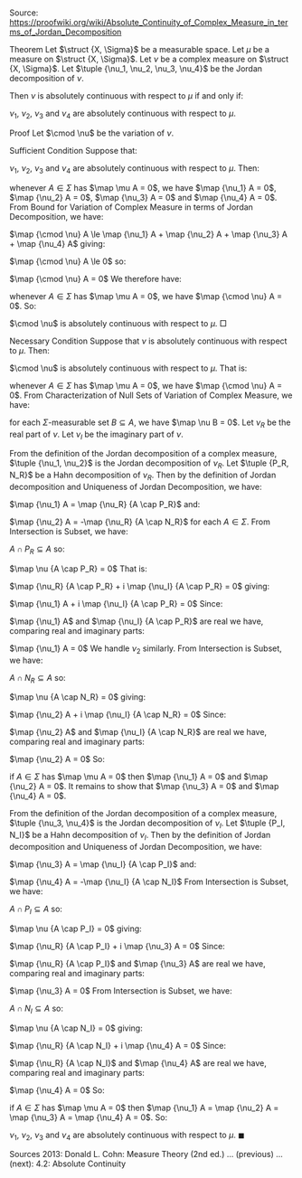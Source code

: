 # 

Source: https://proofwiki.org/wiki/Absolute_Continuity_of_Complex_Measure_in_terms_of_Jordan_Decomposition



Theorem
Let $\struct {X, \Sigma}$ be a measurable space.
Let $\mu$ be a measure on $\struct {X, \Sigma}$.
Let $\nu$ be a complex measure on $\struct {X, \Sigma}$.
Let $\tuple {\nu_1, \nu_2, \nu_3, \nu_4}$ be the Jordan decomposition of $\nu$.

Then $\nu$ is absolutely continuous with respect to $\mu$ if and only if:

$\nu_1$, $\nu_2$, $\nu_3$ and $\nu_4$ are absolutely continuous with respect to $\mu$.


Proof
Let $\cmod \nu$ be the variation of $\nu$.

Sufficient Condition
Suppose that: 

$\nu_1$, $\nu_2$, $\nu_3$ and $\nu_4$ are absolutely continuous with respect to $\mu$.
Then: 

whenever $A \in \Sigma$ has $\map \mu A = 0$, we have $\map {\nu_1} A = 0$, $\map {\nu_2} A = 0$, $\map {\nu_3} A = 0$ and $\map {\nu_4} A = 0$.
From Bound for Variation of Complex Measure in terms of Jordan Decomposition, we have: 

$\map {\cmod \nu} A \le \map {\nu_1} A + \map {\nu_2} A + \map {\nu_3} A + \map {\nu_4} A$
giving:

$\map {\cmod \nu} A \le 0$
so:

$\map {\cmod \nu} A = 0$
We therefore have: 

whenever $A \in \Sigma$ has $\map \mu A = 0$, we have $\map {\cmod \nu} A = 0$.
So:

$\cmod \nu$ is absolutely continuous with respect to $\mu$.
$\Box$


Necessary Condition
Suppose that $\nu$ is absolutely continuous with respect to $\mu$.
Then:

$\cmod \nu$ is absolutely continuous with respect to $\mu$.
That is: 

whenever $A \in \Sigma$ has $\map \mu A = 0$, we have $\map {\cmod \nu} A = 0$.
From Characterization of Null Sets of Variation of Complex Measure, we have: 

for each $\Sigma$-measurable set $B \subseteq A$, we have $\map \nu B = 0$.
Let $\nu_R$ be the real part of $\nu$. 
Let $\nu_I$ be the imaginary part of $\nu$. 

From the definition of the Jordan decomposition of a complex measure, $\tuple {\nu_1, \nu_2}$ is the Jordan decomposition of $\nu_R$. 
Let $\tuple {P_R, N_R}$ be a Hahn decomposition of $\nu_R$.
Then by the definition of Jordan decomposition and Uniqueness of Jordan Decomposition, we have: 

$\map {\nu_1} A = \map {\nu_R} {A \cap P_R}$
and: 

$\map {\nu_2} A = -\map {\nu_R} {A \cap N_R}$
for each $A \in \Sigma$.
From Intersection is Subset, we have: 

$A \cap P_R \subseteq A$
so:

$\map \nu {A \cap P_R} = 0$
That is: 

$\map {\nu_R} {A \cap P_R} + i \map {\nu_I} {A \cap P_R} = 0$
giving:

$\map {\nu_1} A + i \map {\nu_I} {A \cap P_R} = 0$
Since:

$\map {\nu_1} A$ and $\map {\nu_I} {A \cap P_R}$ are real
we have, comparing real and imaginary parts: 

$\map {\nu_1} A = 0$
We handle $\nu_2$ similarly.
From Intersection is Subset, we have: 

$A \cap N_R \subseteq A$
so:

$\map \nu {A \cap N_R} = 0$
giving:

$\map {\nu_2} A + i \map {\nu_I} {A \cap N_R} = 0$
Since:

$\map {\nu_2} A$ and $\map {\nu_I} {A \cap N_R}$ are real
we have, comparing real and imaginary parts: 

$\map {\nu_2} A = 0$
So: 

if $A \in \Sigma$ has $\map \mu A = 0$ then $\map {\nu_1} A = 0$ and $\map {\nu_2} A = 0$.
It remains to show that $\map {\nu_3} A = 0$ and $\map {\nu_4} A = 0$.

From the definition of the Jordan decomposition of a complex measure, $\tuple {\nu_3, \nu_4}$ is the Jordan decomposition of $\nu_I$.
Let $\tuple {P_I, N_I}$ be a Hahn decomposition of $\nu_I$.
Then by the definition of Jordan decomposition and Uniqueness of Jordan Decomposition, we have: 

$\map {\nu_3} A = \map {\nu_I} {A \cap P_I}$
and: 

$\map {\nu_4} A = -\map {\nu_I} {A \cap N_I}$
From Intersection is Subset, we have: 

$A \cap P_I \subseteq A$
so:

$\map \nu {A \cap P_I} = 0$
giving:

$\map {\nu_R} {A \cap P_I} + i \map {\nu_3} A = 0$
Since:

$\map {\nu_R} {A \cap P_I}$ and $\map {\nu_3} A$ are real
we have, comparing real and imaginary parts: 

$\map {\nu_3} A = 0$
From Intersection is Subset, we have: 

$A \cap N_I \subseteq A$
so:

$\map \nu {A \cap N_I} = 0$
giving:

$\map {\nu_R} {A \cap N_I} + i \map {\nu_4} A = 0$
Since:

$\map {\nu_R} {A \cap N_I}$ and $\map {\nu_4} A$ are real
we have, comparing real and imaginary parts: 

$\map {\nu_4} A = 0$
So: 

if $A \in \Sigma$ has $\map \mu A = 0$ then $\map {\nu_1} A = \map {\nu_2} A = \map {\nu_3} A = \map {\nu_4} A = 0$.
So:

$\nu_1$, $\nu_2$, $\nu_3$ and $\nu_4$ are absolutely continuous with respect to $\mu$.
$\blacksquare$


Sources
2013: Donald L. Cohn: Measure Theory (2nd ed.) ... (previous) ... (next): $4.2$: Absolute Continuity




